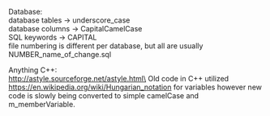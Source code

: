 Database:\
database tables -> underscore_case\
database columns -> CapitalCamelCase\
SQL keywords -> CAPITAL\
file numbering is different per database, but all are usually NUMBER_name_of_change.sql

Anything C++:\
http://astyle.sourceforge.net/astyle.html\
Old code in C++ utilized https://en.wikipedia.org/wiki/Hungarian_notation for variables however new code is slowly being converted to simple camelCase and
m_memberVariable.